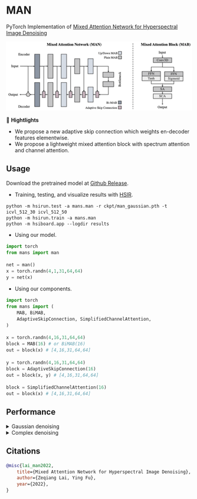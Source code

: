 

# MAN

PyTorch Implementation of [Mixed Attention Network for Hyperspectral Image Denoising]()

<img src="asset/arch.png" width="550px"/> 

<br/>

🌟 **Hightlights**

- We propose a new adaptive skip connection which weights en-decoder features elementwise.
- We propose a lightweight mixed attention block with spectrum attention and channel attention.

## Usage

Download the pretrained model at [Github Release](https://github.com/Zeqiang-Lai/MAN/releases/latest).

- Training, testing, and visualize results with [HSIR](https://github.com/bit-isp/HSIR).

```shell
python -m hsirun.test -a mans.man -r ckpt/man_gaussian.pth -t icvl_512_30 icvl_512_50
python -m hsirun.train -a mans.man 
python -m hsiboard.app --logdir results
```

- Using our model.

```python
import torch
from mans import man

net = man()
x = torch.randn(4,1,31,64,64)
y = net(x)
```

- Using our components.

```python
import torch
from mans import (
    MAB, BiMAB,
    AdaptiveSkipConnection, SimplifiedChannelAttention,
)

x = torch.randn(4,16,31,64,64)
block = MAB(16) # or BiMAB(16)
out = block(x) # [4,16,31,64,64]

y = torch.randn(4,16,31,64,64)
block = AdaptiveSkipConnection(16)
out = block(x, y) # [4,16,31,64,64]

block = SimplifiedChannelAttention(16)
out = block(x) # [4,16,31,64,64]
```

## Performance

<details>
<summary>Gaussian denoising</summary>
<img src="asset/gaussian.png" width="800px"/> 
</details>

<details>
<summary>Complex denoising</summary>
<img src="asset/complex.png" width="800px"/> 

</details>


## Citations

```bibtex
@misc{lai_man2022,
    title={Mixed Attention Network for Hyperspectral Image Denoising}, 
    author={Zeqiang Lai, Ying Fu},
    year={2022},
}
```
